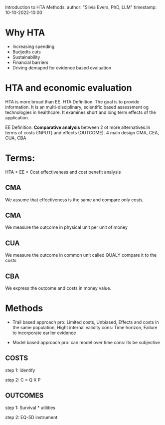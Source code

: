 Introduction to HTA Methods. 
author: "Silvia Evers, PhD, LLM"
timestamp: 10-10-2022-10:00 

# Why HTA

- Increasing spending
- Budjedts cuts 
- Sustainability
- Financial barriers 
- Driving demapnd for evidence based evaluation 

# HTA and economic evaluation

HTA is more broad than EE. 
HTA Definition: The goal is to provide information. It is an multi-disciplinary, scientific based assessment og technologies in healthcare. It examines short and long term effects of the application. 

EE Definition: **Comparative analysis** between 2 ot more alternatives.In terms of costs (INPUT) and effects (OUTCOME). 4 main design CMA, CEA, CUA, CBA

# Terms:

HTA > EE > Cost effectiveness and cost benefit analysis 

## CMA
 We assume that effectiveness is the same and compare only costs. 

## CMA
 We measure the outcome in physical unit per unit of money 

## CUA 
 We measure the outcome in common unit called QUALY compare it to the costs 

## CBA 
We express the outcome and costs in money value. 

# Methods 
- Trail based approach 
pro: Limited costs, Unbiased, Effects and costs in the same population, Hight internal validity
cons: Time horizon, Failure to incorporate earlier evidence 

- Model based approach 
pro: can model over time
cons: Its be subjective 

## COSTS 
step 1: Identify

step 2: C = Q X P

## OUTCOMES
step 1: Survival * utilities 

step 2: EQ-5D instrument 
